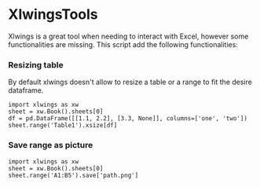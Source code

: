 # XlwingsTools

Xlwings is a great tool when needing to interact with Excel, however some functionalities are missing.
This script add the following functionalities:

### Resizing table
By default xlwings doesn't allow to resize a table or a range to fit the desire dataframe.
```
import xlwings as xw
sheet = xw.Book().sheets[0]
df = pd.DataFrame([[1.1, 2.2], [3.3, None]], columns=['one', 'two'])
sheet.range('Table1').xsize[df]
```

### Save range as picture
```
import xlwings as xw
sheet = xw.Book().sheets[0]
sheet.range('A1:B5').save['path.png']
```
